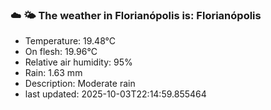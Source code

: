 ### ☁️ 🌤️  The weather in Florianópolis is: Florianópolis

- Temperature: 19.48°C
- On flesh: 19.96°C
- Relative air humidity: 95%
- Rain: 1.63 mm
- Description: Moderate rain
- last updated: 2025-10-03T22:14:59.855464
